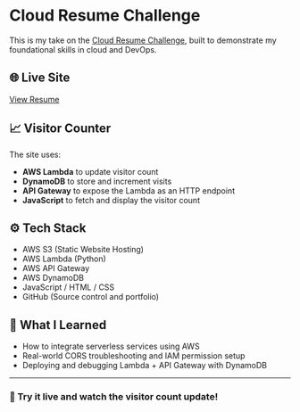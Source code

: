 # Cloud Resume Challenge

This is my take on the [Cloud Resume Challenge](https://cloudresumechallenge.dev/), built to demonstrate my foundational skills in cloud and DevOps.

## 🌐 Live Site

[View Resume](http://bryangarcia-resume-site.s3-website-us-east-1.amazonaws.com)

## 📈 Visitor Counter

The site uses:
- **AWS Lambda** to update visitor count
- **DynamoDB** to store and increment visits
- **API Gateway** to expose the Lambda as an HTTP endpoint
- **JavaScript** to fetch and display the visitor count

## ⚙️ Tech Stack

- AWS S3 (Static Website Hosting)
- AWS Lambda (Python)
- AWS API Gateway
- AWS DynamoDB
- JavaScript / HTML / CSS
- GitHub (Source control and portfolio)

## 🧠 What I Learned

- How to integrate serverless services using AWS
- Real-world CORS troubleshooting and IAM permission setup
- Deploying and debugging Lambda + API Gateway with DynamoDB

---

### 🚀 Try it live and watch the visitor count update!
